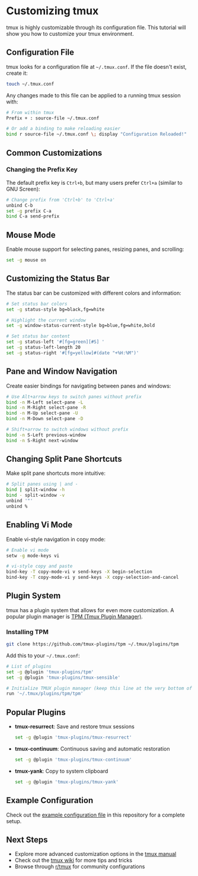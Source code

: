 # Customizing tmux

tmux is highly customizable through its configuration file. This tutorial will show you how to customize your tmux environment.

## Configuration File

tmux looks for a configuration file at `~/.tmux.conf`. If the file doesn't exist, create it:

```bash
touch ~/.tmux.conf
```

Any changes made to this file can be applied to a running tmux session with:

```bash
# From within tmux
Prefix + : source-file ~/.tmux.conf

# Or add a binding to make reloading easier
bind r source-file ~/.tmux.conf \; display "Configuration Reloaded!"
```

## Common Customizations

### Changing the Prefix Key

The default prefix key is `Ctrl+b`, but many users prefer `Ctrl+a` (similar to GNU Screen):

```bash
# Change prefix from 'Ctrl+b' to 'Ctrl+a'
unbind C-b
set -g prefix C-a
bind C-a send-prefix
```

## Mouse Mode

Enable mouse support for selecting panes, resizing panes, and scrolling:

```bash
set -g mouse on
```

## Customizing the Status Bar

The status bar can be customized with different colors and information:

```bash
# Set status bar colors
set -g status-style bg=black,fg=white

# Highlight the current window
set -g window-status-current-style bg=blue,fg=white,bold

# Set status bar content
set -g status-left '#[fg=green][#S] '
set -g status-left-length 20
set -g status-right '#[fg=yellow]#(date "+%H:%M")'
```

## Pane and Window Navigation

Create easier bindings for navigating between panes and windows:

```bash
# Use Alt+arrow keys to switch panes without prefix
bind -n M-Left select-pane -L
bind -n M-Right select-pane -R
bind -n M-Up select-pane -U
bind -n M-Down select-pane -D

# Shift+arrow to switch windows without prefix
bind -n S-Left previous-window
bind -n S-Right next-window
```

## Changing Split Pane Shortcuts

Make split pane shortcuts more intuitive:

```bash
# Split panes using | and -
bind | split-window -h
bind - split-window -v
unbind '"'
unbind %
```

## Enabling Vi Mode

Enable vi-style navigation in copy mode:

```bash
# Enable vi mode
setw -g mode-keys vi

# vi-style copy and paste
bind-key -T copy-mode-vi v send-keys -X begin-selection
bind-key -T copy-mode-vi y send-keys -X copy-selection-and-cancel
```

## Plugin System

tmux has a plugin system that allows for even more customization. A popular plugin manager is [TPM (Tmux Plugin Manager)](https://github.com/tmux-plugins/tpm).

### Installing TPM

```bash
git clone https://github.com/tmux-plugins/tpm ~/.tmux/plugins/tpm
```

Add this to your `~/.tmux.conf`:

```bash
# List of plugins
set -g @plugin 'tmux-plugins/tpm'
set -g @plugin 'tmux-plugins/tmux-sensible'

# Initialize TMUX plugin manager (keep this line at the very bottom of tmux.conf)
run '~/.tmux/plugins/tpm/tpm'
```

## Popular Plugins

- **tmux-resurrect**: Save and restore tmux sessions
  ```bash
  set -g @plugin 'tmux-plugins/tmux-resurrect'
  ```

- **tmux-continuum**: Continuous saving and automatic restoration
  ```bash
  set -g @plugin 'tmux-plugins/tmux-continuum'
  ```

- **tmux-yank**: Copy to system clipboard
  ```bash
  set -g @plugin 'tmux-plugins/tmux-yank'
  ```

## Example Configuration

Check out the [example configuration file](../examples/tmux.conf) in this repository for a complete setup.

## Next Steps

- Explore more advanced customization options in the [tmux manual](https://man.openbsd.org/tmux)
- Check out the [tmux wiki](https://github.com/tmux/tmux/wiki) for more tips and tricks
- Browse through [r/tmux](https://www.reddit.com/r/tmux/) for community configurations